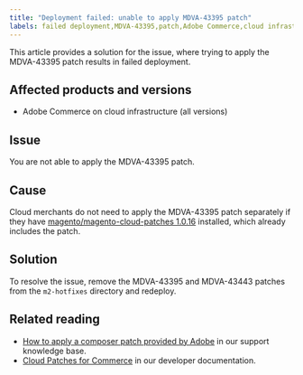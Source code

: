 ```yaml
---
title: "Deployment failed: unable to apply MDVA-43395 patch"
labels: failed deployment,MDVA-43395,patch,Adobe Commerce,cloud infrastructure,m2-hotfixes,magento-cloud-patches,troubleshooting
---
```


This article provides a solution for the issue, where trying to apply the MDVA-43395 patch results in failed deployment.

## Affected products and versions

* Adobe Commerce on cloud infrastructure (all versions)

## Issue

You are not able to apply the MDVA-43395 patch.

## Cause

Cloud merchants do not need to apply the MDVA-43395 patch separately if they have [magento/magento-cloud-patches 1.0.16](https://devdocs.magento.com/cloud/release-notes/mcp-release-notes.html#v1016) installed, which already includes the patch.

## Solution

To resolve the issue, remove the MDVA-43395 and MDVA-43443 patches from the `m2-hotfixes` directory and redeploy.

## Related reading

* [How to apply a composer patch provided by Adobe](https://support.magento.com/hc/en-us/articles/360028367731) in our support knowledge base.
* [Cloud Patches for Commerce](https://devdocs.magento.com/cloud/release-notes/mcp-release-notes.html#v1016) in our developer documentation.
